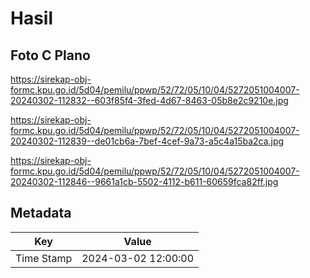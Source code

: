 # Hasil

## Foto C Plano

https://sirekap-obj-formc.kpu.go.id/5d04/pemilu/ppwp/52/72/05/10/04/5272051004007-20240302-112832--603f85f4-3fed-4d67-8463-05b8e2c9210e.jpg

https://sirekap-obj-formc.kpu.go.id/5d04/pemilu/ppwp/52/72/05/10/04/5272051004007-20240302-112839--de01cb6a-7bef-4cef-9a73-a5c4a15ba2ca.jpg

https://sirekap-obj-formc.kpu.go.id/5d04/pemilu/ppwp/52/72/05/10/04/5272051004007-20240302-112846--9661a1cb-5502-4112-b611-60659fca82ff.jpg


## Metadata

| Key        | Value               |
| ---------- | ------------------- |
| Time Stamp | 2024-03-02 12:00:00 |



